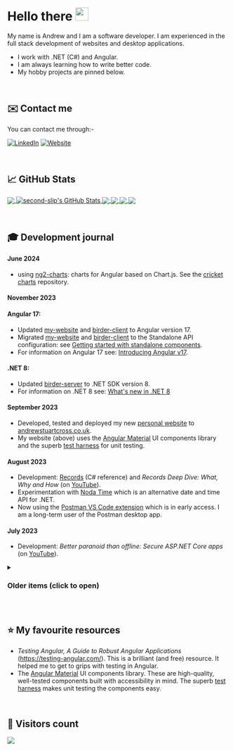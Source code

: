 <!-- emojis: https://gist.github.com/rxaviers/7360908 -->

# Hello there <img src="https://birderstorage.blob.core.windows.net/domain/wave.gif" width="30px" height="30px" />

My name is Andrew and I am a software developer.  I am experienced in the full stack development of websites and desktop applications.

- I work with .NET (C#) and Angular.
- I am always learning how to write better code.
- My hobby projects are pinned below.


&nbsp;
## :envelope: Contact me
You can contact me through:-

[![LinkedIn](https://img.shields.io/badge/LinkedIn-0077B5?style=for-the-badge&logo=linkedin&logoColor=white)](https://www.linkedin.com/in/andrewstuartcross/)
[![Website](https://img.shields.io/website?url=https%3A%2F%2Fwww.andrewstuartcross.co.uk%2F&up_message=My%20Website&style=for-the-badge)](https://www.andrewstuartcross.co.uk/)


&nbsp;
## &#x1f4c8; GitHub Stats

<a href="https://github.com/second-slip/second-slip">
  <img align="center" src="https://github-readme-stats.vercel.app/api/top-langs/?username=second-slip&hide=html,scss&title_color=ffffff&text_color=c9cacc&icon_color=2bbc8a&bg_color=1d1f21&langs_count=3" />
</a>
<a href="https://github.com/second-slip/second-slip">
  <img align="center" src="https://github-readme-stats.vercel.app/api?username=second-slip&show_icons=true&line_height=27&count_private=true&title_color=ffffff&text_color=c9cacc&icon_color=2bbc8a&bg_color=1d1f21" alt="second-slip's GitHub Stats" />
</a>

<a href="https://github.com/second-slip/birder-server">
  <img align="center" src="https://github-readme-stats.vercel.app/api/pin/?username=second-slip&repo=birder-server&title_color=ffffff&text_color=c9cacc&icon_color=2bbc8a&bg_color=1d1f21" />
</a>

<a href="https://github.com/second-slip/birder-client">
  <img align="center" src="https://github-readme-stats.vercel.app/api/pin/?username=second-slip&repo=birder-client&title_color=ffffff&text_color=c9cacc&icon_color=2bbc8a&bg_color=1d1f21" />
</a> 

<a href="https://github.com/second-slip/my-website">
  <img align="center" src="https://github-readme-stats.vercel.app/api/pin/?username=second-slip&repo=my-website&title_color=ffffff&text_color=c9cacc&icon_color=2bbc8a&bg_color=1d1f21" />
</a>

<a href="https://github.com/second-slip/cricket-charts">
  <img align="center" src="https://github-readme-stats.vercel.app/api/pin/?username=second-slip&repo=cricket-charts&title_color=ffffff&text_color=c9cacc&icon_color=2bbc8a&bg_color=1d1f22" />
</a>

&nbsp;
## :mortar_board: Development journal

#### June 2024
- using <a href="https://github.com/valor-software/ng2-charts">ng2-charts</a>: charts for Angular based on Chart.js.  See the <a href="https://github.com/second-slip/cricket-charts">cricket charts</a> repository.

#### November 2023

#### Angular 17:
- Updated <a href="https://github.com/second-slip/my-website">my-website</a> and <a href="https://github.com/second-slip/birder-client">birder-client</a> to Angular version 17.
- Migrated <a href="https://github.com/second-slip/my-website">my-website</a> and <a href="https://github.com/second-slip/birder-client">birder-client</a> to the Standalone API configuration: see <a href="https://angular.io/guide/standalone-components">Getting started with standalone components</a>.
- For information on Angular 17 see: <a href="https://blog.angular.io/introducing-angular-v17-4d7033312e4b">Introducing Angular v17</a>.

#### .NET 8:
- Updated <a href="https://github.com/second-slip/birder-server">birder-server</a> to .NET SDK version 8.
- For information on .NET 8 see: <a href="https://learn.microsoft.com/en-us/dotnet/core/whats-new/dotnet-8">What's new in .NET 8</a>


#### September 2023
- Developed, tested and deployed my new <a href="https://github.com/second-slip/my-website">personal website</a> to <a href="https://www.andrewstuartcross.co.uk/">andrewstuartcross.co.uk</a>.
- My website (above) uses the <a href="https://material.angular.io/">Angular Material</a> UI components library and the superb <a href="https://material.angular.io/guide/using-component-harnesses">test harness</a> for unit testing.  

#### August 2023
- Development: <a href="https://learn.microsoft.com/en-us/dotnet/csharp/language-reference/builtin-types/record#positional-syntax-for-property-definition">Records</a> (C# reference) and _Records Deep Dive: What, Why and How_ (on <a href="https://youtu.be/lxwNcg2q1-Y?si=iFTwUkEnAbEbreFP">YouTube</a>).
- Experimentation with <a href="https://nodatime.org/">Noda Time</a> which is an alternative date and time API for .NET.
- Now using the <a href="https://marketplace.visualstudio.com/items?itemName=Postman.postman-for-vscode&mkt_tok=MDY3LVVNRC05OTEAAAGNvJOE2bJUEIO8AnIH304m464ZH69ab3GBdoqdBqfUXfZ7sUFHkYL74uzmcowBdKhvx9UugdzwwP-UINxgicMJ_Xu5Q1TkekD7Wg3eh7G1fdw">Postman VS Code extension</a> which is in early access.  I am a long-term user of the Postman desktop app.


#### July 2023
<!-- - code nation --->
- Development: _Better paranoid than offline: Secure ASP.NET Core apps_ (on <a href="https://www.youtube.com/watch?v=8kIjMXJ_Cug&list=WL&index=77">YouTube</a>).


<details>
<summary>
  
### Older items (click to open)
</summary>
  


#### May 2023
- :calendar: Event:  _MongoDB and .NET_  (<a href="https://dotnetnorth.org.uk/">Dot Net North</a>, 23/05/23).
- Deployed <a href="https://github.com/second-slip/birder-server">birder-server</a> with Azure Web API.  It is available at the <a href="https://birder-server.azurewebsites.net/">birder-server.azurewebsites.net/</a> endpoint.
- Started using the <a href="https://github.com/dotnet/Scaffolding">dotnet aspnet-codegenerator</a> command line scaffolding engine.  See this <a href="https://learn.microsoft.com/en-us/aspnet/core/fundamentals/tools/dotnet-aspnet-codegenerator?view=aspnetcore-7.0">guide</a> on usage.
- Setup documentation on the <a href="https://github.com/second-slip/birder-server">birder-server</a> API with <a href="https://swagger.io/">Swagger</a>.
- Updated <a href="https://github.com/second-slip/birder-client">birder-client</a> to **Angular cli version 16**.
- Training: _Angular v16 is here!_ <a href="https://blog.angular.io/angular-v16-is-here-4d7a28ec680d">Angular Blog</a>.
- Training: reading about the new Angular Signals library.  See <a href="https://github.com/angular/angular/discussions/49683">RFC discussion</a>.

#### April 2023
- :calendar:   _.NET Minimal APIs_  (<a href="https://dotnetnorth.org.uk/">Dot Net North</a>, 18/04/23).
- :star: Setup and configured a GitHub Codespaces environment for the <a href="https://github.com/second-slip/birder-client">birder-client</a> web app.

#### March 2023
- Setup <a href="https://github.com/coverlet-coverage/coverlet">Coverlet</a> to report the unit test code coverage on the <a href="https://github.com/second-slip/birder-server">birder-server</a> .NET repository.

#### February 2023
- Training: Using [Azure Static Web Apps](https://docs.microsoft.com/azure/static-web-apps/overview) to deploy new static web sites. Experimented with the [Angular quickstart](https://docs.microsoft.com/azure/static-web-apps/getting-started?tabs=angular) tutorial.
- Setup continuous integration (CI) with [GitHub Actions](https://github.com/features/actions) on <a href="https://github.com/second-slip/birder-client">birder-client</a> to automate the build, test and deployment.  
- Setup [Codecov](https://about.codecov.io/) to track the unit test code coverage for my projects.
- Setup [Snyk](https://snyk.io/) to detect vulnerabilities in my repositories.

#### January 2023
- :calendar: Event:  _.NET, IoT and Hedgehogs! + Visual Studio Extensions_  (<a href="https://dotnetnorth.org.uk/">Dot Net North</a>, 31/01/23)

#### December 2022
- Training: _What's new in ASP.NET Core 7.0_ (Microsoft Learn, <a href="https://learn.microsoft.com/en-us/aspnet/core/release-notes/aspnetcore-7.0?source=recommendations&view=aspnetcore-7.0">here</a>) and _C# 11 and beyond_ (summary on YouTube, <a href="https://www.youtube.com/watch?v=Z8SL0Vv30j8">here</a>).
- Updated <a href="https://github.com/second-slip/birder-server">birder-server</a> to .NET SDK version 7.

#### November 2022
- Training: _GitHub Codespaces_ (LinkedIn Learning)
- Updated <a href="https://github.com/second-slip/birder-client">birder-client</a> to Angular version 15.

</details>

&nbsp;
## :star: My favourite resources
- _Testing Angular, A Guide to Robust Angular Applications_ (https://testing-angular.com/).  This is a brilliant (and free) resource.  It helped me to get to grips with testing in Angular.
- The <a href="https://material.angular.io/">Angular Material</a> UI components library.  These are high-quality, well-tested components built with accessibility in mind.  The superb <a href="https://material.angular.io/guide/using-component-harnesses">test harness</a> makes unit testing the components easy.


&nbsp;
## :abacus: Visitors count

<img src="https://profile-counter.glitch.me/second-slip/count.svg" />
